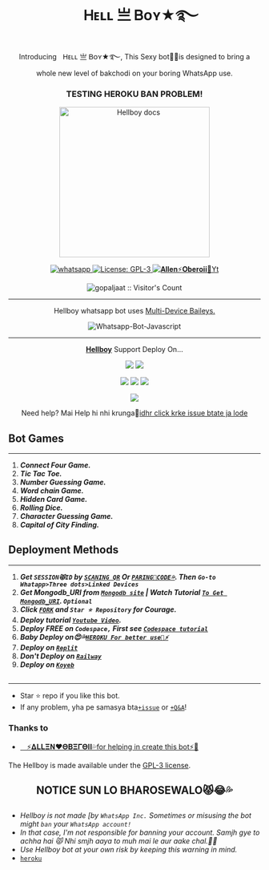  <h1 align="center">ㅤᎻᴇʟʟ 亗 Ᏼᴏʏ★࿐ </h1> 
<p align="center"> IntroducingㅤᎻᴇʟʟ 亗 Ᏼᴏʏ★࿐, This Sexy bot🤡💦is designed to bring a whole new level of bakchodi on your boring WhatsApp use. </p>

 
<h3 align="center"> TESTING HEROKU BAN PROBLEM! </h3> 




<p align="center">
  <a href="https://youtube.com/@curious_hacker">
    <img alt="Hellboy docs" height="300" src="https://i.imgur.com/KdU2F44.jpeg">
  </a>
</p>
    
   
   
<p align="center">
  <a href="https://wa.me/+916395556592?text=Hi+Bro--+I+Need+Help.+I+messaged+you+from+Hellboy+Repo" target="_blank">
    <img alt="whatsapp" src="https://img.shields.io/badge/ Whatsapp -25D366?style=for-the-badge&logo=whatsapp&logoColor=white" />
  </a>
  <a aria-label="Hellboy is free to use" href="https://github.com/gopaljaat/Hellboy/blob/main/LICENCE" target="_blank">
    <img alt="License: GPL-3" src="https://badges.frapsoft.com/os/gpl/gpl.png?v=103)](https://opensource.org/licenses/GPL-3.0/" target="_blank" />
  </a>
  <a aria-label="Hellboy is free to use" href="https://youtube.com/@Curious_hacker" target="_blank">
    <img alt="𝐀𝐥𝐥𝐞𝐧⚡𝐎𝐛𝐞𝐫𝐨𝐢𝐢🥀Yt" src="https://img.shields.io/youtube/channel/subscribers/UCU071AMRqcd5mfTdCgJFwPg" target="_blank" />
  </a>

</p>
<p align="center"><img src="https://profile-counter.glitch.me/{gopaljaat}/count.svg" alt="gopaljaat :: Visitor's Count" /></p>

---




<p align="center"> Hellboy whatsapp bot uses
  <a href="https://github.com/adiwajshing/Baileys">Multi-Device Baileys.</a>
</p>
<p align="center">
  <img title="Whatsapp-Bot-Javascript" src="https://img.shields.io/badge/Javascript-363303?style=for-the-badge&logo=javascript&logoColor=c6c631"></img>
</p>

---

<p align="center">
  <a href="https://github.com/gopaljaat/Hellboy"><b>Hellboy</b></a> Support Deploy On...
</p>

<p align="center">
  <a href="https://github.com/SuhailTechInfo/Suhail-Md/blob/main/temp/deploy-on-vps.md"><img src="https://img.shields.io/badge/self hosting-3d1513?style=for-the-badge&logo=serverless&logoColor=FD5750"></a>
  <a href="https://railway.app/template/GZOvIe?referralCode=wVDLrh"><img src="https://img.shields.io/badge/railway-3e164f?style=for-the-badge&logo=railway&logoColor=0B0D0E"></a>
</p>
<p align="center">
  <a href="https://suhail-web01.vercel.app/deploy.html"><img src="https://img.shields.io/badge/heroku-9d7acc?style=for-the-badge&logo=heroku&logoColor=430098"></a>
  <a href="https://suhail-web01.vercel.app/replit.html"><img src="https://img.shields.io/badge/replit-253c99?style=for-the-badge&logo=replit&logoColor=F26207"></a>
  <a href="https://app.koyeb.com/apps/deploy?type=git&repository=github.com/gopaljaat/Hellboy&branch=main&env[SESSION_ID]&env[OWNER_NUMBER]=916395556592&env[MONGODB_URI]&&env[OWNER_NAME]=Hellboy&env[KOYEB_API]&env[PREFIX]=.&env[WAPRESENCE]&env[AUTO_READ_STATUS]=false&env[DISABLE_PM]=false&env[PACK_AUTHER]=whatsapp+bot&env[PACK_NAME]=Hellboy+MD&env[STYLE]=0&env[MODE]=public&env[READ_MESSAGE]=false&env[THEME]=ㅤᎻᴇʟʟ 亗 Ᏼᴏʏ★࿐&env[WARN_COUNT]=2&env[BLOCK_JID]=null&env[TIME_ZONE]=India/kolkata&name=Hellboy&env[KOYEB_NAME]=suhail-md&env[SUDO]=null&env[THUMB_IMAGE]=https://i.imgur.com/KdU2F44.jpeg"><img src="https://img.shields.io/badge/koyeb-033604?style=for-the-badge&logo=koyeb&logoColor=white"></a>
</p>
<p align="center">
  <a href="https://youtu.be/3NdJb6_1cJM"><img src="https://img.shields.io/badge/CodeSpace-green?colorA=%23ff000&colorB=%23017e40&style=for-the-badge&logo=git&logoColor=white"></a>
</p>
<p align="center">Need help? Mai Help hi nhi krunga🙂<a href="https://github.com/SuhailTechInfo/Suhail-Md/issues">idhr click krke issue btate ja lode</a></p>

 



## Bot Games
---
1. ***Connect Four Game.***
2.  ***Tic Tac Toe.***
3.  ***Number Guessing Game.***
4.  ***Word chain Game.***
5.  ***Hidden Card Game.***
6.  ***Rolling Dice.***
7.  ***Character Guessing Game.***
8.  ***Capital of City Finding.***
##


 




    
   
## Deployment Methods
---
1.  ***Get `SESSION😾ID` by [`SCANING QR`](https://suhail-md-vtsf.onrender.com/) Or [`PARING🥵CODE💦`](https://suhail-md-vtsf.onrender.com/code). Then `Go-to Whatapp>Three dots>Linked Devices`***
2.  ***Get Mongodb_URI from [`Mongodb site`](https://www.mongodb.com/) | Watch Tutorial [`To Get Mongodb_URI`](https://youtu.be/6rnftFl0fAI). `Optional`***
3.  ***Click [`FORK`](https://github.com/gopaljaat/Hellboy/fork) and `Star ⭐ Repository` for Courage.***
4.  ***Deploy tutorial [`Youtube Video`](https://youtu.be/6rnftFl0fAI).***
5.  ***Deploy FREE on `Codespace,` First see [`Codespace tutorial`](https://youtu.be/3NdJb6_1cJM)***
6.  ***Baby Deploy on😍💦[`HEROKU For better use🥵⚡`](https://dashboard.heroku.com/new?template=https%3A%2F%2Fgithub.com%2Fgopaljaat%2FHellboy)***
7.  ***Deploy on [`Replit`](https://replit.com/github/gopaljaat/Hellboy)***
8.  ***Don't Deploy on [`Railway`](https://railway.app/template/GZOvIe?referralCode=wVDLrh)***
9.  ***Deploy on [`Koyeb`](https://app.koyeb.com/apps/deploy?type=git&repository=github.com/gopaljaat/Hellboy&branch=main&env[SESSION_ID]&env[OWNER_NUMBER]=916395556592&env[MONGODB_URI]=mongodb+srv://Allen69:XEy6hObcrZgmeuEE@allen69.0qvegkr.mongodb.net/?retryWrites=true&w=majority&env[OWNER_NAME]=Hellboy&env[KOYEB_API]&env[PREFIX]=.&env[WAPRESENCE]&env[AUTO_READ_STATUS]=false&env[DISABLE_PM]=false&env[PACK_AUTHER]=whatsapp+bot&env[PACK_NAME]=Hell+boy&env[STYLE]=0&env[MODE]=public&env[READ_MESSAGE]=false&env[THEME]=Hellboy&env[WARN_COUNT]=2&env[BLOCK_JID]=null&env[TIME_ZONE]=India/kolkata&name=Hellboy&env[KOYEB_NAME]=Hellboy&env[SUDO]=916395556592&env[THUMB_IMAGE]=https://i.imgur.com/KdU2F44.jpeg)***

##
---


- Star ⭐ repo if you like this bot.
- If any problem, yha pe samasya bta[`+issue`](https://github.com/gopaljaat/Hellboy/issues/new) or [`+Q&A`](https://github.com/gopaljaat/Hellboy/discussions/new?category=q-a)!


### Thanks to
- [ㅤ⚡𝚫𝐋𝐋𝚵𝚴❤️𝚯𝚩𝚵𝚪𝚯𝚰𝚰💦for helping in create this bot⚡🥵](https://github.com/Arun696969) 


The Hellboy is made available under the [GPL-3 license](https://github.com/gopaljaat/Hellboy/blob/main/LICENCE).


<h2 align="center">  NOTICE SUN LO BHAROSEWALO😾😂💦
</h2>
   
## 
- *Hellboy is not made [by `WhatsApp Inc.` Sometimes or misusing the bot might `ban` your `WhatsApp account!`*
- *In that case, I'm not responsible for banning your account. Samjh gye to achha hai 😾 Nhi smjh aaya to muh mai le aur aake chal.🤡💦*
- *Use Hellboy bot at your own risk by keeping this warning in mind.*
- [`heroku`](https://dashboard.heroku.com/new?template=https%3A%2F%2Fgithub.com%2Fgopaljaat%2FHellboy-)
